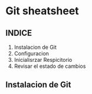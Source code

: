 # Git sheatsheet

## INDICE

1. Instalacion de Git
2. Configuracion
3. Inicialisrzar Respicitorio
4. Revisar el estado de cambios

## Instalacion de Git

